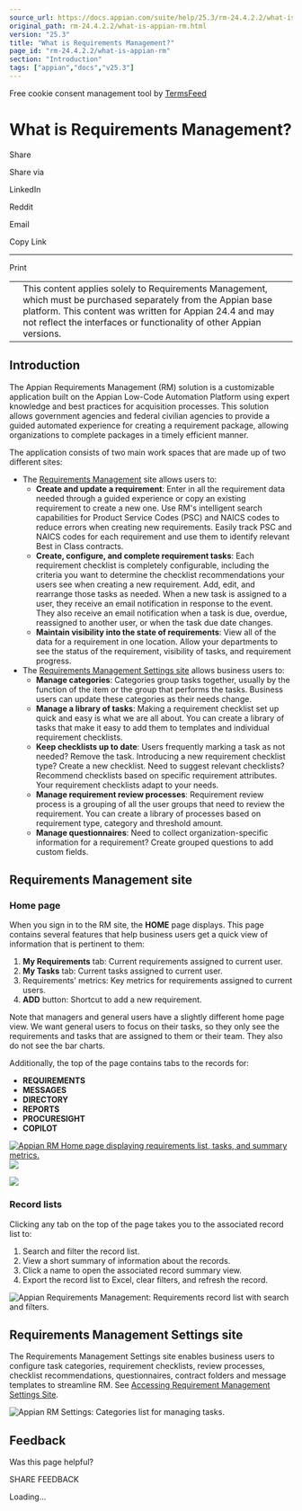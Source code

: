 ```yaml
---
source_url: https://docs.appian.com/suite/help/25.3/rm-24.4.2.2/what-is-appian-rm.html
original_path: rm-24.4.2.2/what-is-appian-rm.html
version: "25.3"
title: "What is Requirements Management?"
page_id: "rm-24.4.2.2/what-is-appian-rm"
section: "Introduction"
tags: ["appian","docs","v25.3"]
---
```



Free cookie consent management tool by [TermsFeed](https://www.termsfeed.com/)

# What is Requirements Management?

Share

Share via

LinkedIn

Reddit

Email

Copy Link

* * *

Print

<table><tbody><tr><td><i class="fa fa-check-square-o" aria-hidden="true"></i></td><td>This content applies solely to Requirements Management, which must be purchased separately from the Appian base platform. This content was written for Appian 24.4 and may not reflect the interfaces or functionality of other Appian versions.</td></tr></tbody></table>

## Introduction

The Appian Requirements Management (RM) solution is a customizable application built on the Appian Low-Code Automation Platform using expert knowledge and best practices for acquisition processes. This solution allows government agencies and federal civilian agencies to provide a guided automated experience for creating a requirement package, allowing organizations to complete packages in a timely efficient manner.

The application consists of two main work spaces that are made up of two different sites:

-   The [Requirements Management](#requirements-management-site) site allows users to:
    -   **Create and update a requirement**: Enter in all the requirement data needed through a guided experience or copy an existing requirement to create a new one. Use RM's intelligent search capabilities for Product Service Codes (PSC) and NAICS codes to reduce errors when creating new requirements. Easily track PSC and NAICS codes for each requirement and use them to identify relevant Best in Class contracts.
    -   **Create, configure, and complete requirement tasks**: Each requirement checklist is completely configurable, including the criteria you want to determine the checklist recommendations your users see when creating a new requirement. Add, edit, and rearrange those tasks as needed. When a new task is assigned to a user, they receive an email notification in response to the event. They also receive an email notification when a task is due, overdue, reassigned to another user, or when the task due date changes.
    -   **Maintain visibility into the state of requirements**: View all of the data for a requirement in one location. Allow your departments to see the status of the requirement, visibility of tasks, and requirement progress.
-   The [Requirements Management Settings site](#requirements-management-settings-site) allows business users to:
    -   **Manage categories**: Categories group tasks together, usually by the function of the item or the group that performs the tasks. Business users can update these categories as their needs change.
    -   **Manage a library of tasks**: Making a requirement checklist set up quick and easy is what we are all about. You can create a library of tasks that make it easy to add them to templates and individual requirement checklists.
    -   **Keep checklists up to date**: Users frequently marking a task as not needed? Remove the task. Introducing a new requirement checklist type? Create a new checklist. Need to suggest relevant checklists? Recommend checklists based on specific requirement attributes. Your requirement checklists adapt to your needs.
    -   **Manage requirement review processes**: Requirement review process is a grouping of all the user groups that need to review the requirement. You can create a library of processes based on requirement type, category and threshold amount.
    -   **Manage questionnaires**: Need to collect organization-specific information for a requirement? Create grouped questions to add custom fields.

## Requirements Management site

### Home page

When you sign in to the RM site, the **HOME** page displays. This page contains several features that help business users get a quick view of information that is pertinent to them:

1.  **My Requirements** tab: Current requirements assigned to current user.
2.  **My Tasks** tab: Current tasks assigned to current user.
3.  Requirements' metrics: Key metrics for requirements assigned to current users.
4.  **ADD** button: Shortcut to add a new requirement.

Note that managers and general users have a slightly different home page view. We want general users to focus on their tasks, so they only see the requirements and tasks that are assigned to them or their team. They also do not see the bar charts.

Additionally, the top of the page contains tabs to the records for:

-   **REQUIREMENTS**
-   **MESSAGES**
-   **DIRECTORY**
-   **REPORTS**
-   **PROCURESIGHT**
-   **COPILOT**

[![Appian RM Home page displaying requirements list, tasks, and summary metrics.](images/home_page.png)![](/suite/help/25.3/images/rn/zoom_magnify_center.png)](#img1115)

[![](images/home_page.png)](#_)

### Record lists

Clicking any tab on the top of the page takes you to the associated record list to:

1.  Search and filter the record list.
2.  View a short summary of information about the records.
3.  Click a name to open the associated record summary view.
4.  Export the record list to Excel, clear filters, and refresh the record.

![Appian Requirements Management: Requirements record list with search and filters.](images/record_lists.png)

## Requirements Management Settings site

The Requirements Management Settings site enables business users to configure task categories, requirement checklists, review processes, checklist recommendations, questionnaires, contract folders and message templates to streamline RM. See [Accessing Requirement Management Settings Site](accessing-rm-settings.html).

![Appian RM Settings: Categories list for managing tasks.](images/access_the_requirements_management_settings_site_2.png)

## Feedback

Was this page helpful?

SHARE FEEDBACK

Loading...